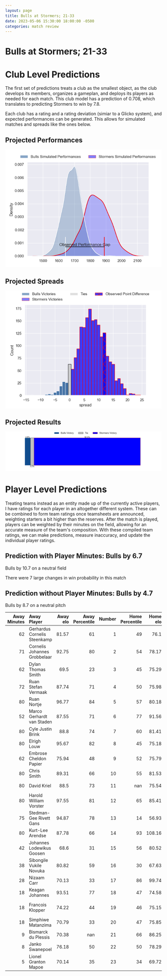 ```yaml
---  
layout: page  
title: Bulls at Stormers; 21-33  
date: 2023-05-06 15:30:00 18:00:00 -0500  
categories: match review  
---
```

# Bulls at Stormers; 21-33

# Club Level Predictions


The first set of predictions treats a club as the smallest object, as the club develops its members, organizes a gameplan, and deploys its players as needed for each match. This club model has a prediction of 0.708, which translates to predicting Stormers to win by 7.8.

Each club has a rating and a rating deviation (simiar to a Glicko system), and expected performances can be generated. This allows for simulated matches and spreads like the ones below.
## Projected Performances


![Projected Performances](plots/performances_2023-05-06-Stormers-Bulls.png)
## Projected Spreads


![Projected Spreads](plots/spreads_2023-05-06-Stormers-Bulls.png)
## Projected Results


![Projected Results](plots/resultbar_2023-05-06-Stormers-Bulls.png)
# Player Level Predictions


Treating teams instead as an entity made up of the currently active players, I have ratings for each player in an altogether different system. These can be combined to form team ratings once teamsheets are announced, weighting starters a bit higher than the reserves. After the match is played, players can be weighted by their minutes on the field, allowing for an accurate measure of the team's composition. With these compiled team ratings, we can make predictions, measure inaccuracy, and update the individual player ratings.
## Prediction with Player Minutes: Bulls by 6.7


Bulls by 10.7 on a neutral field

There were 7 large changes in win probability in this match
## Prediction without Player Minutes: Bulls by 4.7


Bulls by 8.7 on a neutral pitch



|   Away Minutes | Away Player                  |   Away elo |   Away Percentile |   Number |   Home Percentile |   Home elo | Home Player                  |   Home Minutes |
|---------------:|:-----------------------------|-----------:|------------------:|---------:|------------------:|-----------:|:-----------------------------|---------------:|
|             62 | Gerhardus Cornelis Steenkamp |      81.57 |                61 |        1 |                49 |      76.1  | Steven Kitshoff              |             72 |
|             71 | Cornelis Johannes Grobbelaar |      92.75 |                80 |        2 |                54 |      78.17 | Joseph Dweba                 |             62 |
|             62 | Dylan Thomas Smith           |      69.5  |                23 |        3 |                45 |      75.29 | Jozua Francois Malherbe      |             68 |
|             72 | Ruan Stefan Vermaak          |      87.74 |                71 |        4 |                50 |      75.98 | Ruben van Heerden            |             72 |
|             80 | Ruan Nortje                  |      96.77 |                84 |        5 |                57 |      80.18 | Marvin Orie                  |             80 |
|             52 | Marco Gerhardt van Staden    |      87.55 |                71 |        6 |                77 |      91.56 | Deon Fourie                  |             45 |
|             80 | Cyle Justin Brink            |      88.8  |                74 |        7 |                60 |      81.41 | Hacjivah Dayimani            |             55 |
|             80 | Elrigh Louw                  |      95.67 |                82 |        8 |                45 |      75.18 | Evan Roos                    |             80 |
|             62 | Embrose Cheldon Papier       |      75.94 |                48 |        9 |                52 |      75.79 | Herschel Jerome Jantjies     |             71 |
|             80 | Chris Smith                  |      89.31 |                66 |       10 |                55 |      81.53 | Immanuel Libbok              |             80 |
|             80 | David Kriel                  |      88.5  |                73 |       11 |               nan |      75.54 | Leolin Lucien Zas            |             71 |
|             80 | Harold William Vorster       |      97.55 |                81 |       12 |                65 |      85.41 | Daniel Michael du Plessis    |             80 |
|             75 | Stedman-Gee Rivett Gans      |      94.87 |                78 |       13 |                14 |      56.93 | Adriaan Ruhan Nel            |             80 |
|             80 | Kurt-Lee Arendse             |      87.78 |                66 |       14 |                93 |     108.16 | Angelo Davids                |             80 |
|             42 | Johannes Lodewikus Goosen    |      68.6  |                31 |       15 |                56 |      80.52 | Damian Willemse              |             80 |
|             38 | Sibongile Vukile Novuka      |      80.82 |                59 |       16 |                30 |      67.63 | Willem Gerhardus Engelbrecht |             35 |
|             28 | Nizaam Carr                  |      70.13 |                33 |       17 |                86 |      99.74 | Ben-Jason Dixon              |             25 |
|             18 | Keagan Johannes              |      93.51 |                77 |       18 |                47 |      74.58 | JJ Kotze                     |             18 |
|             18 | Francois Klopper             |      74.22 |                44 |       19 |                46 |      75.15 | Johan Neethling Fouche       |             12 |
|             18 | Simphiwe Matanzima           |      70.79 |                33 |       20 |                47 |      75.85 | Albertus Paul de Wet         |              9 |
|              9 | Bismarck du Plessis          |      70.38 |               nan |       21 |                66 |      86.25 | Sacha Mngomezulu             |              9 |
|              8 | Janko Swanepoel              |      76.18 |                50 |       22 |                50 |      78.29 | Gary Porter                  |              8 |
|              5 | Lionel Granton Mapoe         |      70.14 |                35 |       23 |                34 |      69.72 | Alistair Fernando Vermaak    |              8 |

